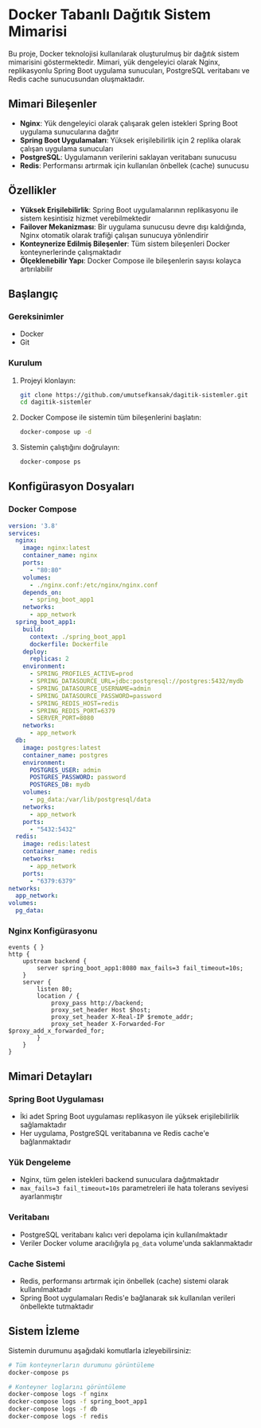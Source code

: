 # Docker Tabanlı Dağıtık Sistem Mimarisi

Bu proje, Docker teknolojisi kullanılarak oluşturulmuş bir dağıtık sistem mimarisini göstermektedir. Mimari, yük dengeleyici olarak Nginx, replikasyonlu Spring Boot uygulama sunucuları, PostgreSQL veritabanı ve Redis cache sunucusundan oluşmaktadır.

## Mimari Bileşenler


- **Nginx**: Yük dengeleyici olarak çalışarak gelen istekleri Spring Boot uygulama sunucularına dağıtır
- **Spring Boot Uygulamaları**: Yüksek erişilebilirlik için 2 replika olarak çalışan uygulama sunucuları
- **PostgreSQL**: Uygulamanın verilerini saklayan veritabanı sunucusu
- **Redis**: Performansı artırmak için kullanılan önbellek (cache) sunucusu

## Özellikler

- **Yüksek Erişilebilirlik**: Spring Boot uygulamalarının replikasyonu ile sistem kesintisiz hizmet verebilmektedir
- **Failover Mekanizması**: Bir uygulama sunucusu devre dışı kaldığında, Nginx otomatik olarak trafiği çalışan sunucuya yönlendirir
- **Konteynerize Edilmiş Bileşenler**: Tüm sistem bileşenleri Docker konteynerlerinde çalışmaktadır
- **Ölçeklenebilir Yapı**: Docker Compose ile bileşenlerin sayısı kolayca artırılabilir

## Başlangıç

### Gereksinimler

- Docker
- Git

### Kurulum

1. Projeyi klonlayın:
   ```bash
   git clone https://github.com/umutsefkansak/dagitik-sistemler.git
   cd dagitik-sistemler
   ```

2. Docker Compose ile sistemin tüm bileşenlerini başlatın:
   ```bash
   docker-compose up -d
   ```

3. Sistemin çalıştığını doğrulayın:
   ```bash
   docker-compose ps
   ```

## Konfigürasyon Dosyaları

### Docker Compose

```yaml
version: '3.8'
services:
  nginx:
    image: nginx:latest
    container_name: nginx
    ports:
      - "80:80"
    volumes:
      - ./nginx.conf:/etc/nginx/nginx.conf
    depends_on:
      - spring_boot_app1
    networks:
      - app_network
  spring_boot_app1:
    build:
      context: ./spring_boot_app1
      dockerfile: Dockerfile
    deploy:
      replicas: 2
    environment:
      - SPRING_PROFILES_ACTIVE=prod
      - SPRING_DATASOURCE_URL=jdbc:postgresql://postgres:5432/mydb
      - SPRING_DATASOURCE_USERNAME=admin
      - SPRING_DATASOURCE_PASSWORD=password
      - SPRING_REDIS_HOST=redis
      - SPRING_REDIS_PORT=6379
      - SERVER_PORT=8080
    networks:
      - app_network
  db:
    image: postgres:latest
    container_name: postgres
    environment:
      POSTGRES_USER: admin
      POSTGRES_PASSWORD: password
      POSTGRES_DB: mydb
    volumes:
      - pg_data:/var/lib/postgresql/data
    networks:
      - app_network
    ports:
      - "5432:5432"
  redis:
    image: redis:latest
    container_name: redis
    networks:
      - app_network
    ports:
      - "6379:6379"
networks:
  app_network:
volumes:
  pg_data:
```

### Nginx Konfigürasyonu

```nginx
events { }
http {
    upstream backend {
        server spring_boot_app1:8080 max_fails=3 fail_timeout=10s;
    }
    server {
        listen 80;
        location / {
            proxy_pass http://backend;
            proxy_set_header Host $host;
            proxy_set_header X-Real-IP $remote_addr;
            proxy_set_header X-Forwarded-For $proxy_add_x_forwarded_for;
        }
    }
}
```

## Mimari Detayları

### Spring Boot Uygulaması

- İki adet Spring Boot uygulaması replikasyon ile yüksek erişilebilirlik sağlamaktadır
- Her uygulama, PostgreSQL veritabanına ve Redis cache'e bağlanmaktadır

### Yük Dengeleme

- Nginx, tüm gelen istekleri backend sunuculara dağıtmaktadır
- `max_fails=3 fail_timeout=10s` parametreleri ile hata tolerans seviyesi ayarlanmıştır

### Veritabanı

- PostgreSQL veritabanı kalıcı veri depolama için kullanılmaktadır
- Veriler Docker volume aracılığıyla `pg_data` volume'unda saklanmaktadır

### Cache Sistemi

- Redis, performansı artırmak için önbellek (cache) sistemi olarak kullanılmaktadır
- Spring Boot uygulamaları Redis'e bağlanarak sık kullanılan verileri önbellekte tutmaktadır

## Sistem İzleme

Sistemin durumunu aşağıdaki komutlarla izleyebilirsiniz:

```bash
# Tüm konteynerların durumunu görüntüleme
docker-compose ps

# Konteyner loglarını görüntüleme
docker-compose logs -f nginx
docker-compose logs -f spring_boot_app1
docker-compose logs -f db
docker-compose logs -f redis
```
